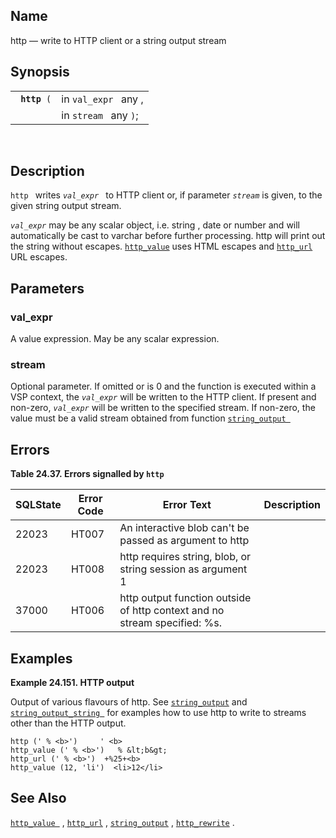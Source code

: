 <div>

<div>

</div>

<div>

## Name

http — write to HTTP client or a string output stream

</div>

<div>

## Synopsis

<div>

|                   |                       |
|-------------------|-----------------------|
| ` `**`http`**` (` | in `val_expr ` any ,  |
|                   | in `stream ` any `)`; |

<div>

 

</div>

</div>

</div>

<div>

## Description

`http ` writes *`val_expr `* to HTTP client or, if parameter *`stream`*
is given, to the given string output stream.

*`val_expr`* may be any scalar object, i.e.
<span class="type">string</span> , <span class="type">date</span> or
<span class="type">number</span> and will automatically be cast to
<span class="type">varchar</span> before further processing. http will
print out the string without escapes.
<a href="fn_http_value.html" class="link" title="http_value"><code
class="function">http_value</code></a> uses HTML escapes and
<a href="fn_http_url.html" class="link" title="http_url"><code
class="function">http_url</code></a> URL escapes.

</div>

<div>

## Parameters

<div>

### val_expr

A value expression. May be any scalar expression.

</div>

<div>

### stream

Optional parameter. If omitted or is 0 and the function is executed
within a VSP context, the *`val_expr`* will be written to the HTTP
client. If present and non-zero, *`val_expr`* will be written to the
specified stream. If non-zero, the value must be a valid stream obtained
from function
<a href="fn_string_output.html" class="link" title="string_output"><code
class="function">string_output </code></a>

</div>

</div>

<div>

## Errors

<div>

**Table 24.37. Errors signalled by `http `**

<div>

| SQLState                              | Error Code                            | Error Text                                                                                                | Description |
|---------------------------------------|---------------------------------------|-----------------------------------------------------------------------------------------------------------|-------------|
| <span class="errorcode">22023 </span> | <span class="errorcode">HT007 </span> | <span class="errortext">An interactive blob can't be passed as argument to http </span>                   |             |
| <span class="errorcode">22023 </span> | <span class="errorcode">HT008 </span> | <span class="errortext">http requires string, blob, or string session as argument 1 </span>               |             |
| <span class="errorcode">37000 </span> | <span class="errorcode">HT006 </span> | <span class="errortext">http output function outside of http context and no stream specified: %s. </span> |             |

</div>

</div>

  

</div>

<div>

## Examples

<div>

**Example 24.151. HTTP output**

<div>

Output of various flavours of http. See
<a href="fn_string_output.html" class="link" title="string_output"><code
class="function">string_output</code></a> and
<a href="fn_string_output_string.html" class="link"
title="string_output_string"><code
class="function">string_output_string </code></a> for examples how to
use http to write to streams other than the HTTP output.

``` screen
http (' % <b>')     ' <b>
http_value (' % <b>')   % &lt;b&gt;
http_url (' % <b>')  +%25+<b>
http_value (12, 'li')  <li>12</li>
```

</div>

</div>

  

</div>

<div>

## See Also

<a href="fn_http_value.html" class="link" title="http_value"><code
class="function">http_value </code></a> ,
<a href="fn_http_url.html" class="link" title="http_url"><code
class="function">http_url</code></a> ,
<a href="fn_string_output.html" class="link" title="string_output"><code
class="function">string_output</code></a> ,
<a href="fn_http_rewrite.html" class="link" title="http_rewrite"><code
class="function">http_rewrite</code></a> .

</div>

</div>
